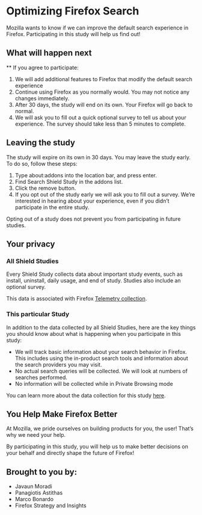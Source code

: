 
# Optimizing Firefox Search

Mozilla wants to know if we can improve the default search experience in Firefox. Participating in this study will help us find out!

## What will happen next

** If you agree to participate:

1. We will add additional features to Firefox that modify the default search experience
2. Continue using Firefox as you normally would. You may not notice any changes immediately.
3. After 30 days, the study will end on its own. Your Firefox will go back to normal.
4. We will ask you to fill out a quick optional survey to tell us about your experience. The survey should take less than 5 minutes to complete.

## Leaving the study

The study will expire on its own in 30 days. You may leave the study early. To do so, follow these steps:

1. Type about:addons into the location bar, and press enter.
2. Find Search Shield Study in the addons list.
3. Click the remove button.
4. If you opt out of the study early we will ask you to fill out a survey. We’re interested in hearing about your experience, even if you didn’t participate in the entire study.

Opting out of a study does not prevent you from participating in future studies.

## Your privacy
### All Shield Studies

Every Shield Study collects data about important study events, such as install, uninstall, daily usage, and end of study. Studies also include an optional survey.

This data is associated with Firefox [Telemetry collection](https://gecko.readthedocs.io/en/latest/toolkit/components/telemetry/telemetry/index.html).

### This particular Study
In addition to the data collected by all Shield Studies, here are the key things you should know about what is happening when you participate in this study:

- We will track basic information about your search behavior in Firefox. This includes using the in-product search tools and information about the search providers you may visit.
- No actual search queries will be collected. We will look at numbers of searches performed.
- No information will be collected while in Private Browsing mode

You can learn more about the data collection for this study [here](https://github.com/mak77/unified-urlbar-shield-study/blob/master/docs/metrics.md).

## You Help Make Firefox Better

At Mozilla, we pride ourselves on building products for you, the user! That’s why we need your help.

By participating in this study, you will help us to make better decisions on your behalf and directly shape the future of Firefox!

## Brought to you by:

- Javaun Moradi
- Panagiotis Astithas
- Marco Bonardo
- Firefox Strategy and Insights
